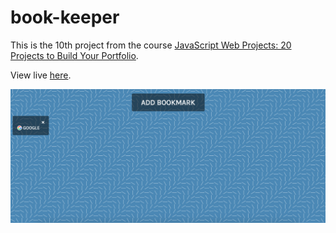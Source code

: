 # book-keeper
This is the 10th project from the course [JavaScript Web Projects: 20 Projects to Build Your Portfolio](https://academy.zerotomastery.io/p/javascript-projects).

View live [here](https://minamikanesawa.github.io/book-keeper/).

![Book Keeper](book-keeper.png)
